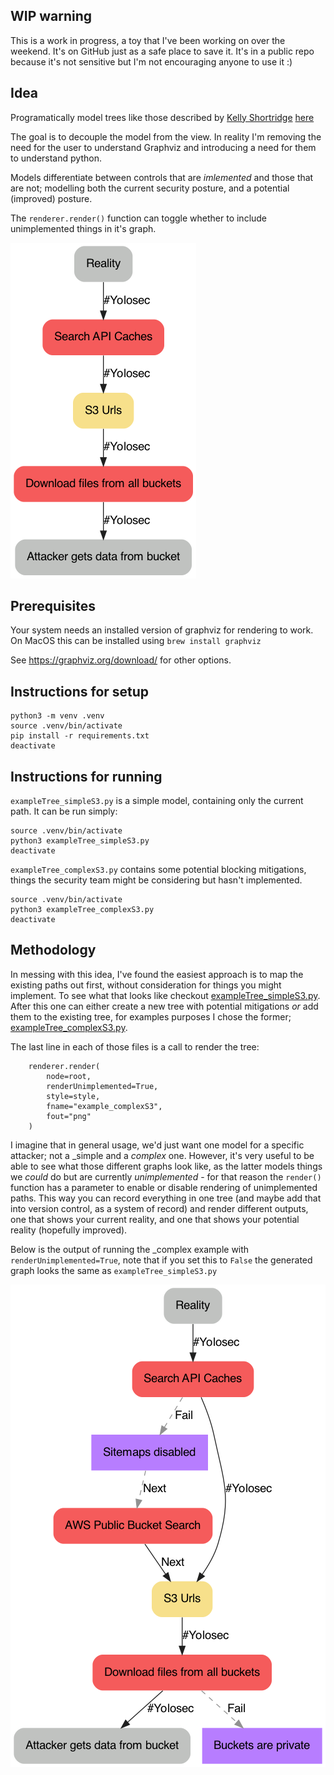 ## WIP warning
This is a work in progress, a toy that I've been working on over the weekend. It's on GitHub just as a safe place to save it. It's in a public repo because it's not sensitive but I'm not encouraging anyone to use it :)

## Idea
Programatically model trees like those described by [Kelly Shortridge](https://twitter.com/swagitda_) [here](https://swagitda.com/blog/posts/security-decision-trees-with-graphviz/)

The goal is to decouple the model from the view. In reality I'm removing the need for the user to understand Graphviz and introducing a need for them to understand python.

Models differentiate between controls that are *imlemented* and those that are not; modelling both the current security posture, and a potential (improved) posture.

The `renderer.render()` function can toggle whether to include unimplemented things in it's graph.

![PNG image showing graph created by exampleTree_simpleS3.py](images/example_simpleS3.png?raw=true "Simple S3")


## Prerequisites
Your system needs an installed version of graphviz for rendering to work.
On MacOS this can be installed using `brew install graphviz`

See https://graphviz.org/download/ for other options.

## Instructions for setup
```
python3 -m venv .venv
source .venv/bin/activate
pip install -r requirements.txt
deactivate
```

## Instructions for running
`exampleTree_simpleS3.py` is a simple model, containing only the current path. It can be run simply:
```
source .venv/bin/activate
python3 exampleTree_simpleS3.py
deactivate
```

`exampleTree_complexS3.py` contains some potential blocking mitigations, things the security team might be considering but hasn't implemented.
```
source .venv/bin/activate
python3 exampleTree_complexS3.py
deactivate
```

## Methodology
In messing with this idea, I've found the easiest approach is to map the existing paths out first, without consideration for things you might implement. To see what that looks like checkout [exampleTree_simpleS3.py](exampleTree_simpleS3.py). After this one can either create a new tree with potential mitigations _or_ add them to the existing tree, for examples purposes I chose the former; [exampleTree_complexS3.py](exampleTree_complexS3.py).

The last line in each of those files is a call to render the tree:
```
    renderer.render(
        node=root,
        renderUnimplemented=True,
        style=style,
        fname="example_complexS3",
        fout="png"
    )
```

I imagine that in general usage, we'd just want one model for a specific attacker; not a _simple and a _complex_ one. However, it's very useful to be able to see what those different graphs look like, as the latter models things we _could_ do but are currently *unimplemented* - for that reason the `render()` function has a parameter to enable or disable rendering of unimplemented paths. This way you can record everything in one tree (and maybe add that into version control, as a system of record) and render different outputs, one that shows your current reality, and one that shows your potential reality (hopefully improved).

Below is the output of running the _complex example with `renderUnimplemented=True`, note that if you set this to `False` the generated graph looks the same as `exampleTree_simpleS3.py`

![PNG image showing graph created by exampleTree_complexS3.py](images/example_complexS3.png?raw=true "Complex S3")
 